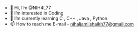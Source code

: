 - 👋 Hi, I’m @NIH4L77
- 👀 I’m interested in Coding
- 🌱 I’m currently learning C , C++ , Java , Python
- 📫 How to reach me 
E-mail - nihaljamilshaikh77@gmail.com


<!---
NIH4L77/NIH4L77 is a ✨ special ✨ repository because its `README.md` (this file) appears on your GitHub profile.
You can click the Preview link to take a look at your changes.
--->
